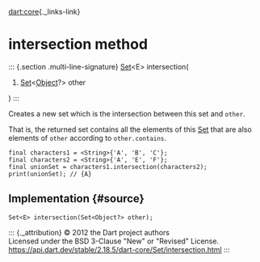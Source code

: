 [dart:core](../../dart-core/dart-core-library){._links-link}

intersection method
===================

::: {.section .multi-line-signature}
[Set](../set-class)\<E\> intersection(

1.  [Set](../set-class)\<[Object](../object-class)?\> other

)
:::

Creates a new set which is the intersection between this set and
`other`.

That is, the returned set contains all the elements of this
[Set](../set-class) that are also elements of `other` according to
`other.contains`.

``` {.language-dart data-language="dart"}
final characters1 = <String>{'A', 'B', 'C'};
final characters2 = <String>{'A', 'E', 'F'};
final unionSet = characters1.intersection(characters2);
print(unionSet); // {A}
```

Implementation {#source}
--------------

``` {.language-dart data-language="dart"}
Set<E> intersection(Set<Object?> other);
```

::: {._attribution}
© 2012 the Dart project authors\
Licensed under the BSD 3-Clause \"New\" or \"Revised\" License.\
<https://api.dart.dev/stable/2.18.5/dart-core/Set/intersection.html>
:::
